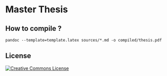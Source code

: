 Master Thesis
=============

## How to compile ?

    pandoc --template=template.latex sources/*.md -o compiled/thesis.pdf
    
## License

<a rel="license" href="http://creativecommons.org/licenses/by-nc-nd/4.0/"><img alt="Creative Commons License" style="border-width:0" src="https://i.creativecommons.org/l/by-nc-nd/4git p.0/88x31.png" /></a>